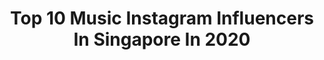 ---
title: Top 10 Music Instagram Influencers In Singapore In 2020
description: >-
  Find top music Instagram influencers in Singapore in 2020. Most popular hashtags: #covid #throwback #singapore #stayhome.
platform: Instagram
profiles:
  - username: "_tinc"
    fullname: >-
      T I N C 。婷🇸🇬
    location: "Singapore"
    followers: 19019
    engagement: 789
    commentsToLikes: 0.073654
    id: ck8sx62wega9v0j784y1sfsg1
    verified: false
    hashtags: "#stayhomeclub, #covid, #staycalm, #contacts"
  - username: "arawindak"
    fullname: >-
      ARAWINDA
    location: "Singapore"
    followers: 8445
    engagement: 1153
    commentsToLikes: 0.027826
    id: ck6u77nrjjy1x0j71c3rhxl91
    verified: false
    hashtags: "#ariseconscious, #kiteentertainment, #do0dle, #art"
  - username: "weiloongbrian"
    fullname: >-
      Weiloongbrian | 伟龙
    location: "Singapore"
    followers: 10804
    engagement: 609
    commentsToLikes: 0.017252
    id: ck138ds6ffqzj0i194wd3gepr
    verified: false
    hashtags: "#throwbackmonday, #permedhair, #invisalign, #bangkokfashion"
  - username: "jordintanjojo"
    fullname: >-
      Jordin Tan
    location: "Singapore"
    followers: 9972
    engagement: 1881
    commentsToLikes: 0.025669
    id: ck5c8r7v0a2lu0i11a3az0ot0
    verified: false
    hashtags: "#yearlyvacation, #covid, #ericchou, #youtubevideos"
  - username: "jpalxndr"
    fullname: >-
      Josephine Alexandra🇮🇩
    location: "Singapore"
    followers: 98962
    engagement: 619
    commentsToLikes: 0.022882
    id: ck0tzscjsrfcb0i194rq1r34z
    verified: false
    hashtags: "#yamahapiano, #dirumahaja, #jazz, #rockstargames"
  - username: "randpunk"
    fullname: >-
      Randy Pangalila
    location: "Singapore"
    followers: 829123
    engagement: 174
    commentsToLikes: 0.006418
    id: ck5zj5ha0gz9f0i140pdduh8k
    verified: true
    hashtags: "#pinjamantunaionline, #cleanmobility, #rexonamenid, #extrajoss"
  - username: "annettelee"
    fullname: >-
      Annette Lee
    location: "Singapore"
    followers: 48408
    engagement: 697
    commentsToLikes: 0.018615
    id: ck5cl5vkxyb0y0i11sbbihduv
    verified: true
    hashtags: "#stayhomeforsg, #youonlydebutonce, #sgsparksquad, #sparksquadmeet"
  - username: "adridwitomo"
    fullname: >-
      Adri Dwitomo | 𝗗𝗨𝗧
    location: "Singapore"
    followers: 8368
    engagement: 733
    commentsToLikes: 0.044850
    id: ck0vvvdnoqxn90i196s6hkho9
    verified: false
    hashtags: "#coversong, #untilthedayidie, #coversongid, #indocover"
  - username: "jazephua"
    fullname: >-
      JAZE PHUA 潘家威 🌏
    location: "Singapore"
    followers: 106657
    engagement: 379
    commentsToLikes: 0.028799
    id: ck13d6fwk3wp40i19w4q0wjvx
    verified: true
    hashtags: "#worldunited, #throwback, #ironman, #recycle"
  - username: "angjunyang"
    fullname: >-
      JY Ang 洪俊揚
    location: "Singapore"
    followers: 40612
    engagement: 291
    commentsToLikes: 0.041182
    id: ck5zql1m2usnr0i14po0w4fj3
    verified: true
    hashtags: "#happybirthdaymum, #happymarriage, #throwback, #photoshoot"
---